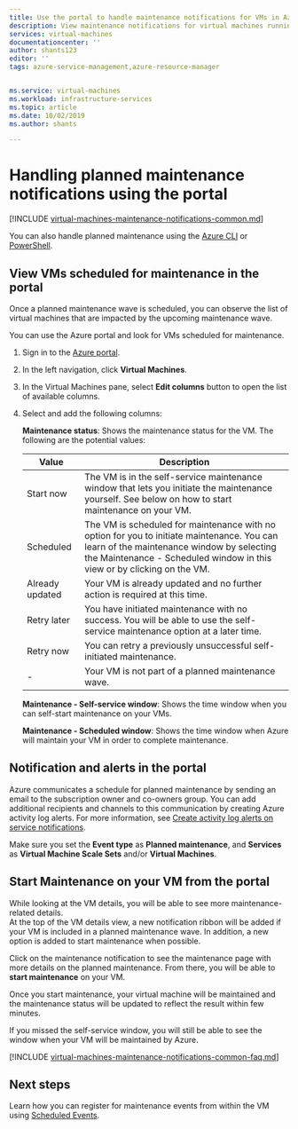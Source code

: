 ```yaml
---
title: Use the portal to handle maintenance notifications for VMs in Azure | Microsoft Docs
description: View maintenance notifications for virtual machines running in Azure, and start self-service maintenance, using the portal.
services: virtual-machines
documentationcenter: ''
author: shants123
editor: ''
tags: azure-service-management,azure-resource-manager


ms.service: virtual-machines
ms.workload: infrastructure-services
ms.topic: article
ms.date: 10/02/2019
ms.author: shants

---
```


# Handling planned maintenance notifications using the portal


[!INCLUDE [virtual-machines-maintenance-notifications-common.md](../../includes/virtual-machines-maintenance-notifications-common.md)]

You can also handle planned maintenance using the [Azure CLI](maintenance-notifications-cli.md) or [PowerShell](maintenance-notifications-powershell.md).

## View VMs scheduled for maintenance in the portal

Once a planned maintenance wave is scheduled, you can observe the list of virtual machines that are impacted by the upcoming maintenance wave. 

You can use the Azure portal and look for VMs scheduled for maintenance.

1. Sign in to the [Azure portal](https://portal.azure.com).

2. In the left navigation, click **Virtual Machines**.

3. In the Virtual Machines pane, select **Edit columns** button to open the list of available columns.

4. Select and add the following columns:

   **Maintenance status**: Shows the maintenance status for the VM. The following are the potential values:
	  
      | Value | Description |
	  |-------|-------------|
	  | Start now | The VM is in the self-service maintenance window that lets you initiate the maintenance yourself. See below on how to start maintenance on your VM. | 
	  | Scheduled | The VM is scheduled for maintenance with no option for you to initiate maintenance. You can learn of the maintenance window by selecting the Maintenance - Scheduled window in this view or by clicking on the VM. | 
	  | Already updated | Your VM is already updated and no further action is required at this time. | 
	  | Retry later | You have initiated maintenance with no success. You will be able to use the self-service maintenance option at a later time. | 
	  | Retry now | You can retry a previously unsuccessful self-initiated maintenance. | 
	  | - | Your VM is not part of a planned maintenance wave. |
	  

   **Maintenance - Self-service window**: Shows the time window when you can self-start maintenance on your VMs.
   
   **Maintenance - Scheduled window**: Shows the time window when Azure will maintain your VM in order to complete maintenance. 



## Notification and alerts in the portal

Azure communicates a schedule for planned maintenance by sending an email to the subscription owner and co-owners group. You can add additional recipients and channels to this communication by creating Azure activity log alerts. For more information, see [Create activity log alerts on service notifications](../azure-monitor/platform/alerts-activity-log-service-notifications.md).

Make sure you set the **Event type** as **Planned maintenance**, and **Services** as **Virtual Machine Scale Sets** and/or **Virtual Machines**.


## Start Maintenance on your VM from the portal

While looking at the VM details, you will be able to see more maintenance-related details.  
At the top of the VM details view, a new notification ribbon will be added if your VM is included in a planned maintenance wave. In addition, a new option is added to start maintenance when possible. 


Click on the maintenance notification to see the maintenance page with more details on the planned maintenance. From there, you will be able to **start maintenance** on your VM.

Once you start maintenance, your virtual machine will be maintained and the maintenance status will be updated to reflect the result within few minutes.

If you missed the self-service window, you will still be able to see the window when your VM will be maintained by Azure. 


[!INCLUDE [virtual-machines-maintenance-notifications-common-faq.md](../../includes/virtual-machines-maintenance-notifications-common-faq.md)]


## Next steps

Learn how you can register for maintenance events from within the VM using [Scheduled Events](/windows/scheduled-events.md).